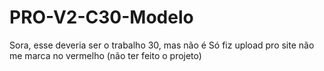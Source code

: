 # PRO-V2-C30-Modelo
Sora, esse deveria ser o trabalho 30, mas não é
Só fiz upload pro site não me marca no vermelho (não ter feito o projeto)
